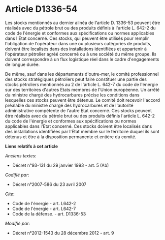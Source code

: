 # Article D1336-54

Les stocks mentionnés au dernier alinéa de l'article D. 1336-53 peuvent être réalisés avec du pétrole brut ou des produits
définis à l'article L. 642-2 du code de l'énergie et conformes aux spécifications ou normes applicables dans l'Etat concerné.
Ces stocks, qui peuvent être utilisés pour remplir l'obligation de l'opérateur dans une ou plusieurs catégories de produits,
doivent être localisés dans des installations identifiées et appartenir à l'opérateur pétrolier agréé concerné ou à une
société du même groupe. Ils doivent correspondre à un flux logistique réel dans le cadre d'engagements de longue durée. 

De même, sauf dans les départements d'outre-mer, le comité professionnel des stocks stratégiques pétroliers peut faire
constituer une partie des stocks pétroliers mentionnés au 2 de l'article L. 642-7 du code de l'énergie sur des territoires
d'autres Etats membres de l'Union européenne. Un arrêté du ministre chargé des hydrocarbures précise les conditions dans
lesquelles ces stocks peuvent être détenus. Le comité doit recevoir l'accord préalable du ministre chargé des hydrocarbures
et de l'autorité administrative compétente de l'autre Etat concerné. Ces stocks peuvent être réalisés avec du pétrole brut ou
des produits définis l'article L. 642-2 du code de l'énergie et conformes aux spécifications ou normes applicables dans
l'Etat concerné. Ces stocks doivent être localisés dans des installations identifiées par l'Etat membre sur le territoire
duquel ils sont détenus et être à la disposition permanente et entière du comité.

**Liens relatifs à cet article**

_Anciens textes_:

  - Décret n°93-131 du 29 janvier 1993 - art. 5 (Ab)

_Codifié par_:

  - Décret n°2007-586 du 23 avril 2007

_Cite_:

  - Code de l'énergie - art. L642-2
  - Code de l'énergie - art. L642-7
  - Code de la défense. - art. D1336-53

_Modifié par_:

  - Décret n°2012-1543 du 28 décembre 2012 - art. 9
